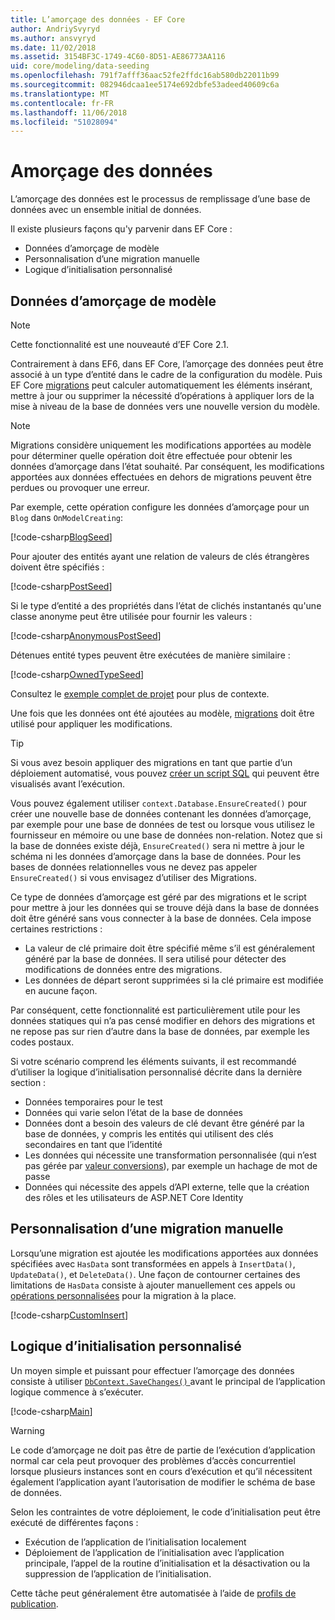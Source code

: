 ```yaml
---
title: L’amorçage des données - EF Core
author: AndriySvyryd
ms.author: ansvyryd
ms.date: 11/02/2018
ms.assetid: 3154BF3C-1749-4C60-8D51-AE86773AA116
uid: core/modeling/data-seeding
ms.openlocfilehash: 791f7afff36aac52fe2ffdc16ab580db22011b99
ms.sourcegitcommit: 082946dcaa1ee5174e692dbfe53adeed40609c6a
ms.translationtype: MT
ms.contentlocale: fr-FR
ms.lasthandoff: 11/06/2018
ms.locfileid: "51028094"
---
```

# <a name="data-seeding"></a>Amorçage des données

L’amorçage des données est le processus de remplissage d’une base de données avec un ensemble initial de données.

Il existe plusieurs façons qu'y parvenir dans EF Core :
* Données d’amorçage de modèle
* Personnalisation d’une migration manuelle
* Logique d’initialisation personnalisé

## <a name="model-seed-data"></a>Données d’amorçage de modèle

> [!NOTE]
> Cette fonctionnalité est une nouveauté d’EF Core 2.1.

Contrairement à dans EF6, dans EF Core, l’amorçage des données peut être associé à un type d’entité dans le cadre de la configuration du modèle. Puis EF Core [migrations](xref:core/managing-schemas/migrations/index) peut calculer automatiquement les éléments insérant, mettre à jour ou supprimer la nécessité d’opérations à appliquer lors de la mise à niveau de la base de données vers une nouvelle version du modèle.

> [!NOTE]
> Migrations considère uniquement les modifications apportées au modèle pour déterminer quelle opération doit être effectuée pour obtenir les données d’amorçage dans l’état souhaité. Par conséquent, les modifications apportées aux données effectuées en dehors de migrations peuvent être perdues ou provoquer une erreur.

Par exemple, cette opération configure les données d’amorçage pour un `Blog` dans `OnModelCreating`:

[!code-csharp[BlogSeed](../../../samples/core/Modeling/DataSeeding/DataSeedingContext.cs?name=BlogSeed)]

Pour ajouter des entités ayant une relation de valeurs de clés étrangères doivent être spécifiés :

[!code-csharp[PostSeed](../../../samples/core/Modeling/DataSeeding/DataSeedingContext.cs?name=PostSeed)]

Si le type d’entité a des propriétés dans l’état de clichés instantanés qu'une classe anonyme peut être utilisée pour fournir les valeurs :

[!code-csharp[AnonymousPostSeed](../../../samples/core/Modeling/DataSeeding/DataSeedingContext.cs?name=AnonymousPostSeed)]

Détenues entité types peuvent être exécutées de manière similaire :

[!code-csharp[OwnedTypeSeed](../../../samples/core/Modeling/DataSeeding/DataSeedingContext.cs?name=OwnedTypeSeed)]

Consultez le [exemple complet de projet](https://github.com/aspnet/EntityFramework.Docs/tree/master/samples/core/Modeling/DataSeeding) pour plus de contexte.

Une fois que les données ont été ajoutées au modèle, [migrations](xref:core/managing-schemas/migrations/index) doit être utilisé pour appliquer les modifications.

> [!TIP]
> Si vous avez besoin appliquer des migrations en tant que partie d’un déploiement automatisé, vous pouvez [créer un script SQL](xref:core/managing-schemas/migrations/index#generate-sql-scripts) qui peuvent être visualisés avant l’exécution.

Vous pouvez également utiliser `context.Database.EnsureCreated()` pour créer une nouvelle base de données contenant les données d’amorçage, par exemple pour une base de données de test ou lorsque vous utilisez le fournisseur en mémoire ou une base de données non-relation. Notez que si la base de données existe déjà, `EnsureCreated()` sera ni mettre à jour le schéma ni les données d’amorçage dans la base de données. Pour les bases de données relationnelles vous ne devez pas appeler `EnsureCreated()` si vous envisagez d’utiliser des Migrations.

Ce type de données d’amorçage est géré par des migrations et le script pour mettre à jour les données qui se trouve déjà dans la base de données doit être généré sans vous connecter à la base de données. Cela impose certaines restrictions :
* La valeur de clé primaire doit être spécifié même s’il est généralement généré par la base de données. Il sera utilisé pour détecter des modifications de données entre des migrations.
* Les données de départ seront supprimées si la clé primaire est modifiée en aucune façon.

Par conséquent, cette fonctionnalité est particulièrement utile pour les données statiques qui n’a pas censé modifier en dehors des migrations et ne repose pas sur rien d’autre dans la base de données, par exemple les codes postaux.

Si votre scénario comprend les éléments suivants, il est recommandé d’utiliser la logique d’initialisation personnalisé décrite dans la dernière section :
* Données temporaires pour le test
* Données qui varie selon l’état de la base de données
* Données dont a besoin des valeurs de clé devant être généré par la base de données, y compris les entités qui utilisent des clés secondaires en tant que l’identité
* Les données qui nécessite une transformation personnalisée (qui n’est pas gérée par [valeur conversions](xref:core/modeling/value-conversions)), par exemple un hachage de mot de passe
* Données qui nécessite des appels d’API externe, telle que la création des rôles et les utilisateurs de ASP.NET Core Identity

## <a name="manual-migration-customization"></a>Personnalisation d’une migration manuelle

Lorsqu’une migration est ajoutée les modifications apportées aux données spécifiées avec `HasData` sont transformées en appels à `InsertData()`, `UpdateData()`, et `DeleteData()`. Une façon de contourner certaines des limitations de `HasData` consiste à ajouter manuellement ces appels ou [opérations personnalisées](xref:core/managing-schemas/migrations/operations) pour la migration à la place.

[!code-csharp[CustomInsert](../../../samples/core/Modeling/DataSeeding/Migrations/20181102235626_Initial.cs?name=CustomInsert)]

## <a name="custom-initialization-logic"></a>Logique d’initialisation personnalisé

Un moyen simple et puissant pour effectuer l’amorçage des données consiste à utiliser [ `DbContext.SaveChanges()` ](xref:core/saving/index) avant le principal de l’application logique commence à s’exécuter.

[!code-csharp[Main](../../../samples/core/Modeling/DataSeeding/Program.cs?name=CustomSeeding)]

> [!WARNING]
> Le code d’amorçage ne doit pas être de partie de l’exécution d’application normal car cela peut provoquer des problèmes d’accès concurrentiel lorsque plusieurs instances sont en cours d’exécution et qu’il nécessitent également l’application ayant l’autorisation de modifier le schéma de base de données.

Selon les contraintes de votre déploiement, le code d’initialisation peut être exécuté de différentes façons :
* Exécution de l’application de l’initialisation localement
* Déploiement de l’application de l’initialisation avec l’application principale, l’appel de la routine d’initialisation et la désactivation ou la suppression de l’application de l’initialisation.

Cette tâche peut généralement être automatisée à l’aide de [profils de publication](https://docs.microsoft.com/en-us/aspnet/core/host-and-deploy/visual-studio-publish-profiles).
